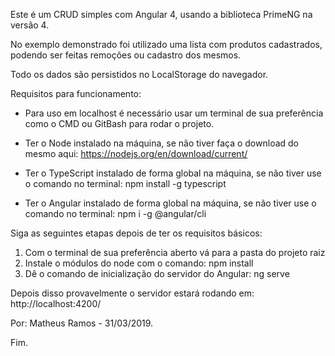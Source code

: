 Este é um CRUD simples com Angular 4, usando a biblioteca PrimeNG na versão 4.

No exemplo demonstrado foi utilizado uma lista com produtos cadastrados, podendo ser feitas remoções ou cadastro dos mesmos. 

Todo os dados são persistidos no LocalStorage do navegador.

Requisitos para funcionamento: 

* Para uso em localhost é necessário usar um terminal de sua preferência como o CMD ou GitBash para rodar o projeto.

* Ter o Node instalado na máquina, se não tiver faça o download do mesmo aqui: https://nodejs.org/en/download/current/

* Ter o TypeScript instalado de forma global na máquina, se não tiver use o comando no terminal: 
npm install -g typescript

* Ter o Angular instalado de forma global na máquina, se não tiver use o comando no terminal: npm i -g @angular/cli

Siga as seguintes etapas depois de ter os requisitos básicos:

1. Com o terminal de sua preferência aberto vá para a pasta do projeto raiz
2. Instale o módulos do node com o comando: npm install
3. Dê o comando de inicialização do servidor do Angular: ng serve

Depois disso provavelmente o servidor estará rodando em: http://localhost:4200/

Por: Matheus Ramos - 31/03/2019.

Fim.
